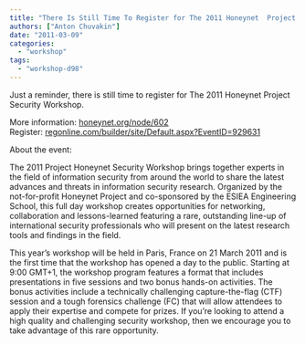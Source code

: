 ```yaml
---
title: "There Is Still Time To Register for The 2011 Honeynet  Project Security Workshop (Paris, March 21)"
authors: ["Anton Chuvakin"]
date: "2011-03-09"
categories: 
  - "workshop"
tags: 
  - "workshop-d98"
---
```


Just a reminder, there is still time to register for The 2011 Honeynet Project Security Workshop.  
  
More information: [honeynet.org/node/602](https://www.honeynet.org/node/602)  
Register: [regonline.com/builder/site/Default.aspx?EventID=929631](http://www.regonline.com/builder/site/Default.aspx?EventID=929631)  
  
About the event:  
  
The 2011 Project Honeynet Security Workshop brings together experts in the field of information security from around the world to share the latest advances and threats in information security research. Organized by the not-for-profit Honeynet Project and co-sponsored by the ESIEA Engineering School, this full day workshop creates opportunities for networking, collaboration and lessons-learned featuring a rare, outstanding line-up of international security professionals who will present on the latest research tools and findings in the field.  
  
This year’s workshop will be held in Paris, France on 21 March 2011 and is the first time that the workshop has opened a day to the public. Starting at 9:00 GMT+1, the workshop program features a format that includes presentations in five sessions and two bonus hands-on activities. The bonus activities include a technically challenging capture-the-flag (CTF) session and a tough forensics challenge (FC) that will allow attendees to apply their expertise and compete for prizes. If you’re looking to attend a high quality and challenging security workshop, then we encourage you to take advantage of this rare opportunity.
